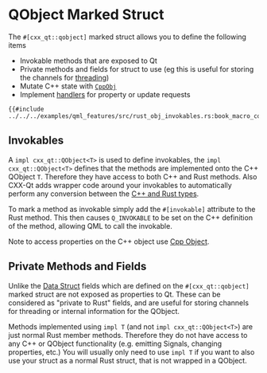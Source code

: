 <!--
SPDX-FileCopyrightText: 2021 Klarälvdalens Datakonsult AB, a KDAB Group company <info@kdab.com>
SPDX-FileContributor: Andrew Hayzen <andrew.hayzen@kdab.com>

SPDX-License-Identifier: MIT OR Apache-2.0
-->

# QObject Marked Struct

The `#[cxx_qt::qobject]` marked struct allows you to define the following items

  * Invokable methods that are exposed to Qt
  * Private methods and fields for struct to use (eg this is useful for storing the channels for [threading](../concepts/threading.md))
  * Mutate C++ state with [`CppObj`](./cpp_object.md)
  * Implement [handlers](./handlers.md) for property or update requests

```rust,ignore,noplayground
{{#include ../../../examples/qml_features/src/rust_obj_invokables.rs:book_macro_code}}
```

## Invokables

A `impl cxx_qt::QObject<T>` is used to define invokables, the `impl cxx_qt::QObject<T>` defines that the methods are implemented onto the C++ QObject `T`.
Therefore they have access to both C++ and Rust methods. Also CXX-Qt adds wrapper code around your invokables to automatically perform any conversion between the [C++ and Rust types](../concepts/types.md).

To mark a method as invokable simply add the `#[invokable]` attribute to the Rust method. This then causes `Q_INVOKABLE` to be set on the C++ definition of the method, allowing QML to call the invokable.

Note to access properties on the C++ object use [Cpp Object](./cpp_object.md).

## Private Methods and Fields

Unlike the [Data Struct](./data_struct.md) fields which are defined on the `#[cxx_qt::qobject]` marked struct are not exposed as properties to Qt. These can be considered as "private to Rust" fields, and are useful for storing channels for threading or internal information for the QObject.

Methods implemented using `impl T` (and not `impl cxx_qt::QObject<T>`) are just normal Rust member methods.
Therefore they do not have access to any C++ or QObject functionality (e.g. emitting Signals, changing properties, etc.)
You will usually only need to use `impl T` if you want to also use your struct as a normal Rust struct, that is not wrapped in a QObject.
